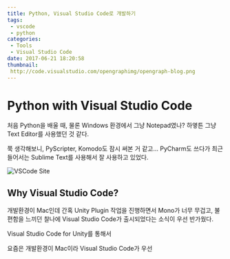 ```yaml
---
title: Python, Visual Studio Code로 개발하기 
tags:
 - vscode
 - python
categories: 
 - Tools
 - Visual Studio Code
date: 2017-06-21 18:20:58
thumbnail:
 http://code.visualstudio.com/opengraphimg/opengraph-blog.png
---
```


# Python with Visual Studio Code

처음 Python을 배울 때, 물론 Windows 환경에서 그냥 Notepad였나? 하옇튼 그냥 Text Editor를 사용했던 것 같다.

쭉 생각해보니, PyScripter, Komodo도 잠시 써본 거 같고... PyCharm도 쓰다가 최근 들어서는 Sublime Text를 사용해서 잘 사용하고 있었다.

![VSCode Site](https://code.visualstudio.com)


## Why Visual Studio Code?

개발환경이 Mac인데 간혹 Unity Plugin 작업을 진행하면서 Mono가 너무 무겁고, 불편함을 느끼던 찰나에 Visual Studio Code가 출시되었다는 소식이 우선 반가웠다.

Visual Studio Code for Unity를 통해서 

요즘은 개발환경이 Mac이라 Visual Studio Code가 우선 
